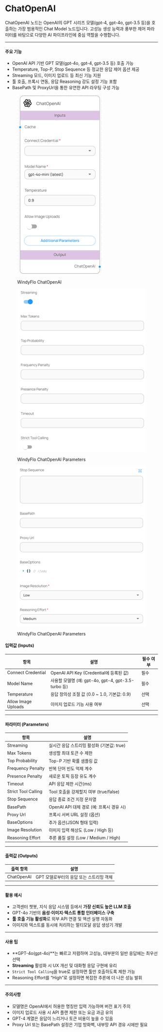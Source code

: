 # ChatOpenAI

ChatOpenAI 노드는 OpenAI의 GPT 시리즈 모델(gpt-4, gpt-4o, gpt-3.5 등)을 호출하는 가장 범용적인 Chat Model 노드입니다. 고성능 생성 능력과 풍부한 제어 파라미터를 바탕으로 다양한 AI 파이프라인에 중심 역할을 수행합니다.

***

#### 주요 기능

* OpenAI API 기반 GPT 모델(gpt-4o, gpt-4, gpt-3.5 등) 호출 가능
* Temperature, Top-P, Stop Sequence 등 정교한 응답 제어 옵션 제공
* Streaming 모드, 이미지 업로드 등 최신 기능 지원
* 툴 호출, 프록시 연동, 응답 Reasoning 강도 설정 기능 포함
* BasePath 및 ProxyUrl을 통한 유연한 API 라우팅 구성 가능

<figure><img src="../../../.gitbook/assets/스크린샷 2025-05-12 112659.png" alt=""><figcaption><p>WindyFlo ChatOpenAI</p></figcaption></figure>

<div><figure><img src="../../../.gitbook/assets/스크린샷 2025-05-12 112712.png" alt=""><figcaption><p>WindyFlo ChatOpenAI Parameters</p></figcaption></figure> <figure><img src="../../../.gitbook/assets/스크린샷 2025-05-12 112720.png" alt=""><figcaption><p>WindyFlo ChatOpenAI Parameters</p></figcaption></figure></div>

#### 입력값 (Inputs)

| 항목                  | 설명                                          | 필수 여부 |
| ------------------- | ------------------------------------------- | ----- |
| Connect Credential  | OpenAI API Key (Credential에 등록된 값)          | 필수    |
| Model Name          | 사용할 모델명 (예: gpt-4o, gpt-4, gpt-3.5-turbo 등) | 필수    |
| Temperature         | 응답 창의성 조절 값 (0.0 \~ 1.0, 기본값: 0.9)          | 선택    |
| Allow Image Uploads | 이미지 업로드 기능 사용 여부                            | 선택    |

***

#### 파라미터 (Parameters)

| 항목                  | 설명                             |
| ------------------- | ------------------------------ |
| Streaming           | 실시간 응답 스트리밍 활성화 (기본값: true)    |
| Max Tokens          | 생성할 최대 토큰 수 제한                 |
| Top Probability     | Top-P 기반 확률 샘플링 값              |
| Frequency Penalty   | 반복 단어 빈도 억제 계수                 |
| Presence Penalty    | 새로운 토픽 등장 유도 계수                |
| Timeout             | API 응답 제한 시간(ms)               |
| Strict Tool Calling | Tool 호출을 강제할지 여부 (true/false)  |
| Stop Sequence       | 응답 종료 조건 지정 문자열                |
| BasePath            | OpenAI API 대체 경로 (예: 프록시 경유 시) |
| Proxy Url           | 프록시 서버 URL 설정 (옵션)             |
| BaseOptions         | 추가 옵션(JSON 형태 입력)              |
| Image Resolution    | 이미지 입력 해상도 (Low / High 등)      |
| Reasoning Effort    | 추론 품질 설정 (Low / Medium / High) |

***

#### 출력값 (Outputs)

| 출력 항목      | 설명                       |
| ---------- | ------------------------ |
| ChatOpenAI | GPT 모델로부터의 응답 또는 스트리밍 객체 |

***

#### 활용 예시

* 고객센터 챗봇, 지식 응답 시스템 등에서 **가장 신뢰도 높은 LLM 호출**
* GPT-4o 기반의 **음성·이미지·텍스트 통합 인터페이스 구축**
* **툴 호출 기능 활성화**로 외부 API 연결 및 액션 실행 자동화
* 이미지와 텍스트를 동시에 처리하는 멀티모달 응답 생성기 개발

***

#### 사용 팁

* \*\*GPT-4o(gpt-4o)\*\*는 빠르고 저렴하며 고성능, 대부분의 일반 응답에는 최우선 선택
* **Streaming** 활성화 시 UX 개선 및 대화형 응답 구현에 유리
* `Strict Tool Calling`을 true로 설정하면 툴만 호출하도록 제한 가능
* Reasoning Effort를 “High”로 설정하면 복잡한 추론에 더 나은 성능 발휘

***

#### 주의사항

* 모델명은 OpenAI에서 허용한 명칭만 입력 가능하며 버전 표기 주의
* 이미지 업로드 사용 시 API 플랜 제한 또는 요금 과금 유의
* GPT-4 계열은 응답이 느리거나 토큰 비용이 높을 수 있음
* Proxy Url 또는 BasePath 설정은 기업 방화벽, 내부망 API 경유 시에만 필요
